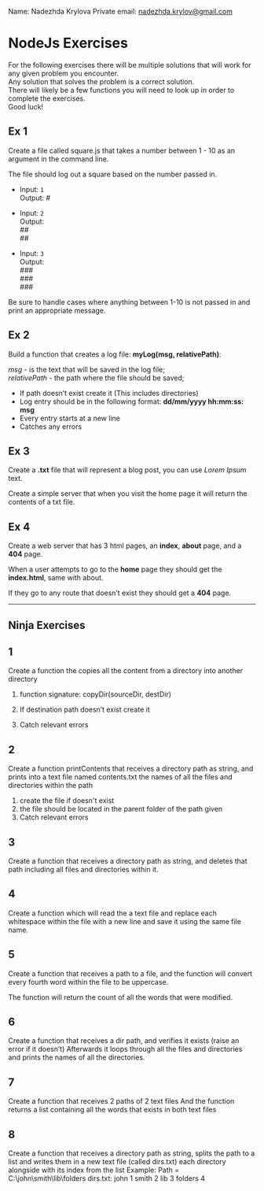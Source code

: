Name: Nadezhda Krylova
Private email: nadezhda.krylov@gmail.com

# NodeJs Exercises

For the following exercises there will be multiple solutions that will work for any given problem you encounter.  
Any solution that solves the problem is a correct solution.  
There will likely be a few functions you will need to look up in order to complete the exercises.  
Good luck!

## Ex 1

Create a file called square.js that takes a number between 1 - 10 as an argument in the command line.

The file should log out a square based on the number passed in.

- Input: `1`  
  Output: \#

- Input: `2`  
Output:  
	\#\#  
	\#\#  

- Input: `3`  
  Output: <br>
  \#\#\# <br>
  \#\#\# <br>
  \#\#\# <br>

Be sure to handle cases where anything between 1-10 is not passed in and print an appropriate message.

## Ex 2

Build a function that creates a log file:
**myLog(msg, relativePath)**:

_msg_ - is the text that will be saved in the log file;  
_relativePath_ - the path where the file should be saved;

- If path doesn’t exist create it (This includes directories)
- Log entry should be in the following format: **dd/mm/yyyy hh:mm:ss: msg**
- Every entry starts at a new line
- Catches any errors

## Ex 3

Create a **.txt** file that will represent a blog post, you can use *Lorem Ipsum* text.

Create a simple server that when you visit the home page it will return the contents of a txt file.

## Ex 4

Create a web server that has 3 html pages, an **index**, **about** page, and a **404** page.

When a user attempts to go to the **home** page they should get the **index.html**, same with about.

If they go to any route that doesn’t exist they should get a **404** page.

---

## Ninja Exercises

## 1

Create a function the copies all the content from a directory into another directory

1. function signature: copyDir(sourceDir, destDir)

2. If destination path doesn’t exist create it

3. Catch relevant errors

## 2

Create a function printContents that receives a directory path as string, and prints into a text file named contents.txt the names of all the files and directories within the path

1. create the file if doesn't exist
2. the file should be located in the parent folder of the path given
3. Catch relevant errors

## 3

Create a function that receives a directory path as string, and deletes that path including all files and directories within it.

## 4

Create a function which will read the a text file and replace each whitespace within the file with a new line and save it using the same file name.

## 5

Create a function that receives a path to a file, and the function will convert every fourth word within the file to be uppercase.

The function will return the count of all the words that were modified.

## 6

Create a function that receives a dir path, and verifies it exists (raise an error if it doesn’t)
Afterwards it loops through all the files and directories and prints the names of all the directories.

## 7

Create a function that receives 2 paths of 2 text files
And the function returns a list containing all the words that exists in both text files

## 8

Create a function that receives a directory path as string, splits the path to a list and writes them in a new text file (called dirs.txt) each directory alongside with its index from the list
Example:
Path = C:\john\smith\lib\folders
dirs.txt:
john 1
smith 2
lib 3
folders 4
